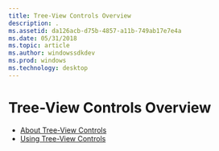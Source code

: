 ```yaml
---
title: Tree-View Controls Overview
description: .
ms.assetid: da126acb-d75b-4857-a11b-749ab17e7e4a
ms.date: 05/31/2018
ms.topic: article
ms.author: windowssdkdev
ms.prod: windows
ms.technology: desktop
---
```


# Tree-View Controls Overview

-   [About Tree-View Controls](tree-view-controls.md)
-   [Using Tree-View Controls](using-treeview.md)

 

 




